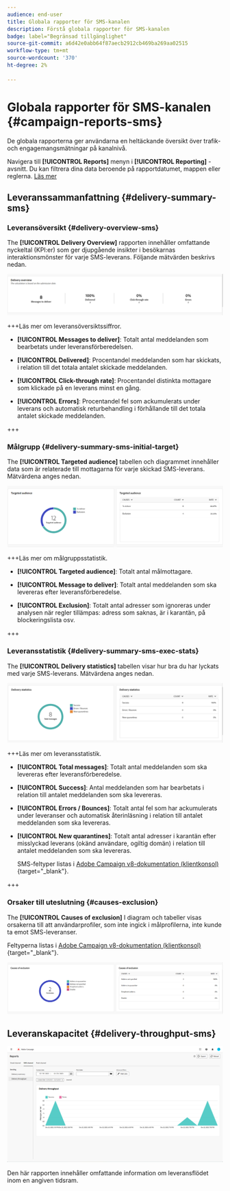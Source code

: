 ```yaml
---
audience: end-user
title: Globala rapporter för SMS-kanalen
description: Förstå globala rapporter för SMS-kanalen
badge: label="Begränsad tillgänglighet"
source-git-commit: a6d42e0abb64f87aecb2912cb469ba269aa02515
workflow-type: tm+mt
source-wordcount: '370'
ht-degree: 2%

---
```


# Globala rapporter för SMS-kanalen {#campaign-reports-sms}

De globala rapporterna ger användarna en heltäckande översikt över trafik- och engagemangsmätningar på kanalnivå.

Navigera till **[!UICONTROL Reports]** menyn i **[!UICONTROL Reporting]** -avsnitt. Du kan filtrera dina data beroende på rapportdatumet, mappen eller reglerna. [Läs mer](global-reports.md)

## Leveranssammanfattning {#delivery-summary-sms}

### Leveransöversikt {#delivery-overview-sms}

The **[!UICONTROL Delivery Overview]** rapporten innehåller omfattande nyckeltal (KPI:er) som ger djupgående insikter i besökarnas interaktionsmönster för varje SMS-leverans. Följande mätvärden beskrivs nedan.

![](assets/global_report_sms_delivery_overview.png)

+++Läs mer om leveransöversiktssiffror.

* **[!UICONTROL Messages to deliver]**: Totalt antal meddelanden som bearbetats under leveransförberedelsen.

* **[!UICONTROL Delivered]**: Procentandel meddelanden som har skickats, i relation till det totala antalet skickade meddelanden.

* **[!UICONTROL Click-through rate]**: Procentandel distinkta mottagare som klickade på en leverans minst en gång.

* **[!UICONTROL Errors]**: Procentandel fel som ackumulerats under leverans och automatisk returbehandling i förhållande till det totala antalet skickade meddelanden.

+++

### Målgrupp {#delivery-summary-sms-initial-target}

The **[!UICONTROL Targeted audience]** tabellen och diagrammet innehåller data som är relaterade till mottagarna för varje skickad SMS-leverans. Mätvärdena anges nedan.

![](assets/global_report_sms_targeted_audience.png)

+++Läs mer om målgruppsstatistik.

* **[!UICONTROL Targeted audience]**: Totalt antal målmottagare.

* **[!UICONTROL Message to deliver]**: Totalt antal meddelanden som ska levereras efter leveransförberedelse.

* **[!UICONTROL Exclusion]**: Totalt antal adresser som ignoreras under analysen när regler tillämpas: adress som saknas, är i karantän, på blockeringslista osv.

+++

### Leveransstatistik {#delivery-summary-sms-exec-stats}

The **[!UICONTROL Delivery statistics]** tabellen visar hur bra du har lyckats med varje SMS-leverans. Mätvärdena anges nedan.

![](assets/global_report_sms_delivery_statistics.png)

+++Läs mer om leveransstatistik.

* **[!UICONTROL Total messages]**: Totalt antal meddelanden som ska levereras efter leveransförberedelse.

* **[!UICONTROL Success]**: Antal meddelanden som har bearbetats i relation till antalet meddelanden som ska levereras.

* **[!UICONTROL Errors / Bounces]**: Totalt antal fel som har ackumulerats under leveranser och automatisk återinläsning i relation till antalet meddelanden som ska levereras.

* **[!UICONTROL New quarantines]**: Totalt antal adresser i karantän efter misslyckad leverans (okänd användare, ogiltig domän) i relation till antalet meddelanden som ska levereras.

  SMS-feltyper listas i [Adobe Campaign v8-dokumentation (klientkonsol)](https://experienceleague.adobe.com/docs/campaign/campaign-v8/send/failures/delivery-failures.html#sms-quarantines){target="_blank"}.

+++

### Orsaker till uteslutning {#causes-exclusion}

The **[!UICONTROL Causes of exclusion]** I diagram och tabeller visas orsakerna till att användarprofiler, som inte ingick i målprofilerna, inte kunde ta emot SMS-leveranser.

Feltyperna listas i [Adobe Campaign v8-dokumentation (klientkonsol)](https://experienceleague.adobe.com/docs/campaign/campaign-v8/send/failures/delivery-failures.html#email-error-types){target="_blank"}.

![](assets/global_report_sms_causes_exclusion.png)

## Leveranskapacitet {#delivery-throughput-sms}

![](assets/global_report_sms_delivery_throughput.png)

Den här rapporten innehåller omfattande information om leveransflödet inom en angiven tidsram.
